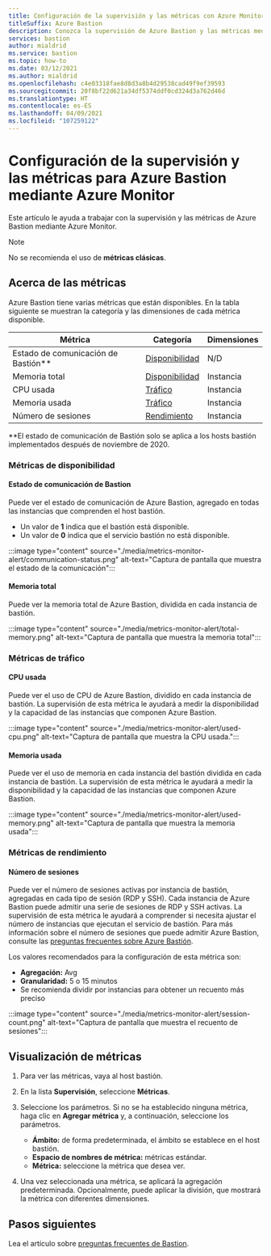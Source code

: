 ```yaml
---
title: Configuración de la supervisión y las métricas con Azure Monitor
titleSuffix: Azure Bastion
description: Conozca la supervisión de Azure Bastion y las métricas mediante el uso de Azure Monitor, la solución para métricas, alertas y registros de diagnóstico en Azure.
services: bastion
author: mialdrid
ms.service: bastion
ms.topic: how-to
ms.date: 03/12/2021
ms.author: mialdrid
ms.openlocfilehash: c4e03318fae8d8d3a8b4d29538cad49f9ef39593
ms.sourcegitcommit: 20f8bf22d621a34df5374ddf0cd324d3a762d46d
ms.translationtype: HT
ms.contentlocale: es-ES
ms.lasthandoff: 04/09/2021
ms.locfileid: "107259122"
---
```

# <a name="how-to-configure-monitoring-and-metrics-for-azure-bastion-using-azure-monitor"></a>Configuración de la supervisión y las métricas para Azure Bastion mediante Azure Monitor

Este artículo le ayuda a trabajar con la supervisión y las métricas de Azure Bastion mediante Azure Monitor.

>[!NOTE]
>No se recomienda el uso de **métricas clásicas**.
>

## <a name="about-metrics"></a>Acerca de las métricas

Azure Bastion tiene varias métricas que están disponibles. En la tabla siguiente se muestran la categoría y las dimensiones de cada métrica disponible.

|**Métrica**|**Categoría**|**Dimensiones**|
| --- | --- | --- |
|Estado de comunicación de Bastión**|[Disponibilidad](#availability)|N/D|
|Memoria total|[Disponibilidad](#availability)|Instancia|
|CPU usada|[Tráfico](#traffic)|Instancia
|Memoria usada|[Tráfico](#traffic)|Instancia
|Número de sesiones|[Rendimiento](#performance)|Instancia|

**El estado de comunicación de Bastión solo se aplica a los hosts bastión implementados después de noviembre de 2020.

### <a name="availability-metrics"></a><a name="availability"></a>Métricas de disponibilidad

#### <a name="bastion-communication-status"></a><a name="communication-status"></a>Estado de comunicación de Bastion

Puede ver el estado de comunicación de Azure Bastion, agregado en todas las instancias que comprenden el host bastión.

* Un valor de **1** indica que el bastión está disponible.
* Un valor de **0** indica que el servicio bastión no está disponible.

:::image type="content" source="./media/metrics-monitor-alert/communication-status.png" alt-text="Captura de pantalla que muestra el estado de la comunicación":::

#### <a name="total-memory"></a><a name="total-memory"></a>Memoria total

Puede ver la memoria total de Azure Bastion, dividida en cada instancia de bastión.

:::image type="content" source="./media/metrics-monitor-alert/total-memory.png" alt-text="Captura de pantalla que muestra la memoria total":::

### <a name="traffic-metrics"></a><a name="traffic"></a>Métricas de tráfico

#### <a name="used-cpu"></a><a name="used-cpu"></a>CPU usada

Puede ver el uso de CPU de Azure Bastion, dividido en cada instancia de bastión. La supervisión de esta métrica le ayudará a medir la disponibilidad y la capacidad de las instancias que componen Azure Bastion.

:::image type="content" source="./media/metrics-monitor-alert/used-cpu.png" alt-text="Captura de pantalla que muestra la CPU usada.":::

#### <a name="used-memory"></a><a name="used-memory"></a>Memoria usada

Puede ver el uso de memoria en cada instancia del bastión dividida en cada instancia de bastión. La supervisión de esta métrica le ayudará a medir la disponibilidad y la capacidad de las instancias que componen Azure Bastion.

:::image type="content" source="./media/metrics-monitor-alert/used-memory.png" alt-text="Captura de pantalla que muestra la memoria usada":::

### <a name="performance-metrics"></a><a name="performance"></a>Métricas de rendimiento

#### <a name="session-count"></a>Número de sesiones

Puede ver el número de sesiones activas por instancia de bastión, agregadas en cada tipo de sesión (RDP y SSH). Cada instancia de Azure Bastion puede admitir una serie de sesiones de RDP y SSH activas. La supervisión de esta métrica le ayudará a comprender si necesita ajustar el número de instancias que ejecutan el servicio de bastión. Para más información sobre el número de sesiones que puede admitir Azure Bastion, consulte las [preguntas frecuentes sobre Azure Bastión](bastion-faq.md).

Los valores recomendados para la configuración de esta métrica son:

* **Agregación:** Avg
* **Granularidad:** 5 o 15 minutos
* Se recomienda dividir por instancias para obtener un recuento más preciso

:::image type="content" source="./media/metrics-monitor-alert/session-count.png" alt-text="Captura de pantalla que muestra el recuento de sesiones":::

## <a name="how-to-view-metrics"></a><a name="metrics"></a>Visualización de métricas

1. Para ver las métricas, vaya al host bastión.
1. En la lista **Supervisión**, seleccione **Métricas**.
1. Seleccione los parámetros. Si no se ha establecido ninguna métrica, haga clic en **Agregar métrica** y, a continuación, seleccione los parámetros.

   * **Ámbito:** de forma predeterminada, el ámbito se establece en el host bastión.
   * **Espacio de nombres de métrica:** métricas estándar.
   * **Métrica:** seleccione la métrica que desea ver.

1. Una vez seleccionada una métrica, se aplicará la agregación predeterminada. Opcionalmente, puede aplicar la división, que mostrará la métrica con diferentes dimensiones.

## <a name="next-steps"></a>Pasos siguientes

Lea el artículo sobre [preguntas frecuentes de Bastion](bastion-faq.md).
  
